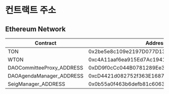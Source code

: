 # 컨트랙트 주소


## Ethereum Network


| Contract | Address |
| -------- | -------- |
| <span style="font-size:100%">TON</span>| 0x2be5e8c109e2197D077D13A82dAead6a9b3433C5     |
| <span style="font-size:100%">WTON</span>     | 0xc4A11aaf6ea915Ed7Ac194161d2fC9384F15bff2        |
| <span style="font-size:100%">DAOCommitteeProxy_ADDRESS</span>| 0xDD9f0cCc044B0781289Ee318e5971b0139602C26     |
| <span style="font-size:100%">DAOAgendaManager_ADDRESS</span>| 0xcD4421d082752f363E1687544a09d5112cD4f484     |
| <span style="font-size:100%">SeigManager_ADDRESS</span>| 0x0b55a0f463b6defb81c6063973763951712d0e5f     |


